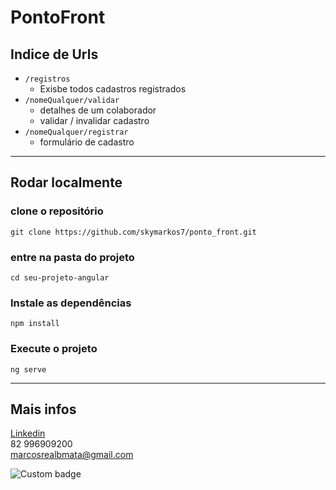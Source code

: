 # PontoFront

## Indice de Urls
- `/registros`
  - Exisbe todos cadastros registrados
- `/nomeQualquer/validar`  
  - detalhes de um colaborador 
  - validar / invalidar cadastro
- `/nomeQualquer/registrar`
  - formulário de cadastro  

<hr>

  ## Rodar localmente
 ### clone o repositório
  `git clone https://github.com/skymarkos7/ponto_front.git`

  ### entre na pasta do projeto
  `cd seu-projeto-angular`
  
  ### Instale as dependências
  `npm install`

### Execute  o projeto
`ng serve`

<hr>

## Mais infos   

[Linkedin](https://www.linkedin.com/in/skymarkos7/)  
82 996909200   
marcosrealbmata@gmail.com

<img href="https://codetime.dev" alt="Custom badge" src="https://img.shields.io/endpoint?style=social&url=https%3A%2F%2Fapi.codetime.dev%2Fshield%3Fid%3D17260%26project%3Dponto_front%26in%3D259200000">
